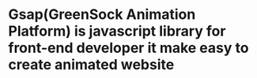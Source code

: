 # Gsap(GreenSock Animation Platform) is javascript library for front-end developer it make easy to create animated website